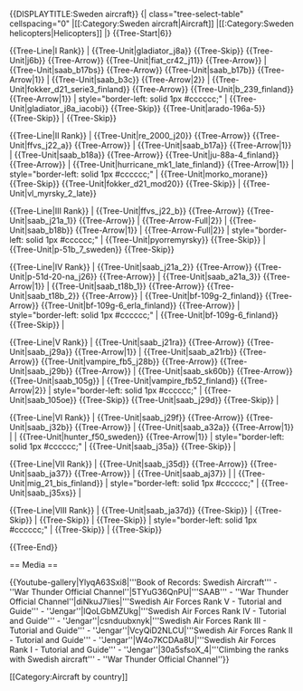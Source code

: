 {{DISPLAYTITLE:Sweden aircraft}}
{| class="tree-select-table" cellspacing="0"
|[[:Category:Sweden aircraft|Aircraft]]
|[[:Category:Sweden helicopters|Helicopters]]
|}
{{Tree-Start|6}}

{{Tree-Line|I Rank}}
|
{{Tree-Unit|gladiator_j8a}}
{{Tree-Skip}}
{{Tree-Unit|j6b}}
{{Tree-Arrow}}
{{Tree-Unit|fiat_cr42_j11}}
{{Tree-Arrow}}
|
{{Tree-Unit|saab_b17bs}}
{{Tree-Arrow}}
{{Tree-Unit|saab_b17b}}
{{Tree-Arrow|1}}
|
{{Tree-Unit|saab_b3c}}
{{Tree-Arrow|2}}
|
{{Tree-Unit|fokker_d21_serie3_finland}}
{{Tree-Arrow}}
{{Tree-Unit|b_239_finland}}
{{Tree-Arrow|1}}
| style="border-left: solid 1px #cccccc;" |
{{Tree-Unit|gladiator_j8a_iacobi}}
{{Tree-Skip}}
{{Tree-Unit|arado-196a-5}}
{{Tree-Skip}}
|
{{Tree-Skip}}

{{Tree-Line|II Rank}}
|
{{Tree-Unit|re_2000_j20}}
{{Tree-Arrow}}
{{Tree-Unit|ffvs_j22_a}}
{{Tree-Arrow}}
|
{{Tree-Unit|saab_b17a}}
{{Tree-Arrow|1}}
|
{{Tree-Unit|saab_b18a}}
{{Tree-Arrow}}
{{Tree-Unit|ju-88a-4_finland}}
{{Tree-Arrow}}
|
{{Tree-Unit|hurricane_mk1_late_finland}}
{{Tree-Arrow|1}}
| style="border-left: solid 1px #cccccc;" |
{{Tree-Unit|morko_morane}}
{{Tree-Skip}}
{{Tree-Unit|fokker_d21_mod20}}
{{Tree-Skip}}
|
{{Tree-Unit|vl_myrsky_2_late}}

{{Tree-Line|III Rank}}
|
{{Tree-Unit|ffvs_j22_b}}
{{Tree-Arrow}}
{{Tree-Unit|saab_j21a_1}}
{{Tree-Arrow}}
|
{{Tree-Arrow-Full|2}}
|
{{Tree-Unit|saab_b18b}}
{{Tree-Arrow|1}}
|
{{Tree-Arrow-Full|2}}
| style="border-left: solid 1px #cccccc;" |
{{Tree-Unit|pyorremyrsky}}
{{Tree-Skip}}
|
{{Tree-Unit|p-51b_7_sweden}}
{{Tree-Skip}}

{{Tree-Line|IV Rank}}
|
{{Tree-Unit|saab_j21a_2}}
{{Tree-Arrow}}
{{Tree-Unit|p-51d-20-na_j26}}
{{Tree-Arrow}}
|
{{Tree-Unit|saab_a21a_3}}
{{Tree-Arrow|1}}
|
{{Tree-Unit|saab_t18b_1}}
{{Tree-Arrow}}
{{Tree-Unit|saab_t18b_2}}
{{Tree-Arrow}}
|
{{Tree-Unit|bf-109g-2_finland}}
{{Tree-Arrow}}
{{Tree-Unit|bf-109g-6_erla_finland}}
{{Tree-Arrow}}
| style="border-left: solid 1px #cccccc;" |
{{Tree-Unit|bf-109g-6_finland}}
{{Tree-Skip}}
|

{{Tree-Line|V Rank}}
|
{{Tree-Unit|saab_j21ra}}
{{Tree-Arrow}}
{{Tree-Unit|saab_j29a}}
{{Tree-Arrow|1}}
|
{{Tree-Unit|saab_a21rb}}
{{Tree-Arrow}}
{{Tree-Unit|vampire_fb5_j28b}}
{{Tree-Arrow}}
{{Tree-Unit|saab_j29b}}
{{Tree-Arrow}}
|
{{Tree-Unit|saab_sk60b}}
{{Tree-Arrow}}
{{Tree-Unit|saab_105g}}
|
{{Tree-Unit|vampire_fb52_finland}}
{{Tree-Arrow|2}}
| style="border-left: solid 1px #cccccc;" |
{{Tree-Unit|saab_105oe}}
{{Tree-Skip}}
{{Tree-Unit|saab_j29d}}
{{Tree-Skip}}
|

{{Tree-Line|VI Rank}}
|
{{Tree-Unit|saab_j29f}}
{{Tree-Arrow}}
{{Tree-Unit|saab_j32b}}
{{Tree-Arrow}}
|
{{Tree-Unit|saab_a32a}}
{{Tree-Arrow|1}}
|
|
{{Tree-Unit|hunter_f50_sweden}}
{{Tree-Arrow|1}}
| style="border-left: solid 1px #cccccc;" |
{{Tree-Unit|saab_j35a}}
{{Tree-Skip}}
|

{{Tree-Line|VII Rank}}
|
{{Tree-Unit|saab_j35d}}
{{Tree-Arrow}}
{{Tree-Unit|saab_ja37}}
{{Tree-Arrow}}
|
{{Tree-Unit|saab_aj37}}
|
|
{{Tree-Unit|mig_21_bis_finland}}
| style="border-left: solid 1px #cccccc;" |
{{Tree-Unit|saab_j35xs}}
|

{{Tree-Line|VIII Rank}}
|
{{Tree-Unit|saab_ja37d}}
{{Tree-Skip}}
|
{{Tree-Skip}}
|
{{Tree-Skip}}
|
{{Tree-Skip}}
| style="border-left: solid 1px #cccccc;" |
{{Tree-Skip}}
|
{{Tree-Skip}}

{{Tree-End}}

== Media ==

<!-- ''Excellent additions to the article would be video guides, screenshots from the game, and photos.'' -->

{{Youtube-gallery|YlyqA63Sxi8|'''Book of Records: Swedish Aircraft''' - ''War Thunder Official Channel''|5TYuG36QnPU|'''SAAB''' - ''War Thunder Official Channel''|diNkuJ7lies|'''Swedish Air Forces Rank V - Tutorial and Guide''' - ''Jengar''|lQoLGbMZUkg|'''Swedish Air Forces Rank IV - Tutorial and Guide''' - ''Jengar''|csnduubxnyk|'''Swedish Air Forces Rank III - Tutorial and Guide''' - ''Jengar''|VcyQiD2NLCU|'''Swedish Air Forces Rank II - Tutorial and Guide''' - ''Jengar''|W4o7KCDAa8U|'''Swedish Air Forces Rank I - Tutorial and Guide''' - ''Jengar''|30a5sfsoX_4|'''Climbing the ranks with Swedish aircraft''' - ''War Thunder Official Channel''}}

[[Category:Aircraft by country]]
